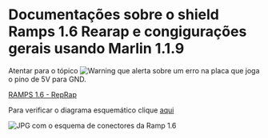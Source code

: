 # Documentações sobre o shield Ramps 1.6 Rearap e congigurações gerais usando Marlin 1.1.9


Atentar para o tópico ![Warning](https://reprap.org/mediawiki/images/d/d0/Shorted.png) que alerta sobre um erro na placa que joga o pino de 5V para GND.

[RAMPS 1.6 - RepRap](https://reprap.org/wiki/RAMPS_1.6)

Para verificar o diagrama esquemático clique [aqui](https://github.com/bigtreetech/ramps-1.6/blob/master/Ramps1.6/hardware/R6Schematic%20diagram.pdf)

![JPG com o esquema de conectores da Ramp 1.6](https://reprap.org/mediawiki/images/5/55/RAMPS1-6connectors.jpg)
